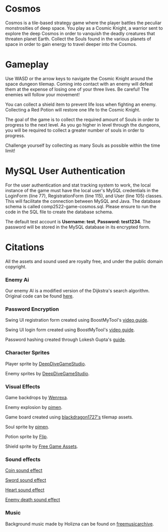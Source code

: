 # Cosmos

Cosmos is a tile-based strategy game where the player battles the peculiar monstrosities of deep space. You play as a
Cosmic Knight, a warrior sent to explore the deep Cosmos in order to vanquish the deadly creatures that threaten planet 
Earth. Collect the Souls found in the various planets of space in order to gain energy to travel deeper into the Cosmos.

# Gameplay

Use WASD or the arrow keys to navigate the Cosmic Knight around the space dungeon tilemap. Coming into contact with an
enemy will defeat them at the expense of losing one of your three lives. Be careful! The enemies will follow your 
movement!

You can collect a shield item to prevent life loss when fighting an enemy. Collecting a Red Potion will restore one life
to the Cosmic Knight.

The goal of the game is to collect the required amount of Souls in order to progress to the next level. As you go higher
in level through the dungeons, you will be required to collect a greater number of souls in order to progress.

Challenge yourself by collecting as many Souls as possible within the time limit!

# MySQL User Authentication

For the user authentication and stat tracking system to work, the local instance of the game must have the local user's 
MySQL credentials in the LoginForm (line 77), RegistrationForm (line 115), and User (line 105) classes. This will
facilitate the connection between MySQL and Java. The database schema is called comp2522-game-cosmos.sql. Please ensure 
to run the code in the SQL file to create the database schema.

The default test account is **Username: test**, **Password: test1234**. The password will be stored in the MySQL
database in its encrypted form.

# Citations
All the assets and sound used are royalty free, and under the public domain copyright.

### Enemy Ai
Our enemy AI is a modified version of the Dijkstra's search algorithm. Original code can be found [here](https://gamedev.stackexchange.com/questions/197165/java-simple-2d-grid-pathfinding).

### Password Encryption

Swing UI registration form created using BoostMyTool's [video guide](https://www.youtube.com/watch?v=nIQatIpL_GE&ab_channel=BoostMyTool).

Swing UI login form created using BoostMyTool's [video guide](https://www.youtube.com/watch?v=bandCz619c0&ab_channel=BoostMyTool).

Password hashing created through Lokesh Gupta's [guide](https://howtodoinjava.com/java/java-security/how-to-generate-secure-password-hash-md5-sha-pbkdf2-bcrypt-examples/).

### Character Sprites

Player sprite by [DeepDiveGameStudio](https://deepdivegamestudio.itch.io/undead-asset-pack).

Enemy sprites by [DeepDiveGameStudio](https://deepdivegamestudio.itch.io/undead-asset-pack).

### Visual Effects

Game backdrops by [Wenrexa](https://wenrexa.itch.io/spacebq2).

Enemy explosion by [pimen](https://pimen.itch.io/fire-spell-effect-02).

Game board created using [blackdragon1727's](https://blackdragon1727.itch.io/pixel-tilemap-platformer) tilemap assets.

Soul sprite by [pimen](https://codemanu.itch.io/pixelart-effect-pack).

Potion sprite by [Flip](https://flippurgatory.itch.io/animated-potion-assets-pack-free).

Shield sprite by [Free Game Assets](https://free-game-assets.itch.io/free-shield-and-amulet-rpg-icons).

### Sound effects
[Coin sound effect](https://www.fesliyanstudios.com/royalty-free-sound-effects-download/coin-272)

[Sword sound effect](https://www.youtube.com/watch?v=SwJNDq8CQSk&ab_channel=PoppiHolla)

[Heart sound effect](https://pixabay.com/sound-effects/search/pickup/)

[Enemy death sound effect](https://www.fesliyanstudios.com/royalty-free-sound-effects-download/knife-stabbing-75)

### Music 
Background music made by Holizna can be found on [freemusicarchive](https://freemusicarchive.org/genre/Ambient).

